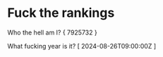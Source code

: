 # Fuck the rankings

Who the hell am I?
{ 7925732 }

What fucking year is it?
[ 2024-08-26T09:00:00Z ]
